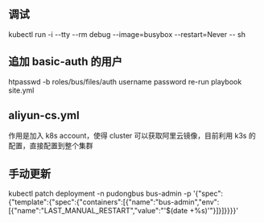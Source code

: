 ## 调试

kubectl run -i --tty --rm debug --image=busybox --restart=Never -- sh

## 追加 basic-auth 的用户

htpasswd -b roles/bus/files/auth username password
re-run playbook site.yml

## aliyun-cs.yml

作用是加入 k8s account，使得 cluster 可以获取阿里云镜像，目前利用 k3s 的配置，直接配置到整个集群

## 手动更新

kubectl patch deployment -n pudongbus bus-admin -p '{"spec":{"template":{"spec":{"containers":[{"name":"bus-admin","env":[{"name":"LAST_MANUAL_RESTART","value":"'$(date +%s)'"}]}]}}}}'

